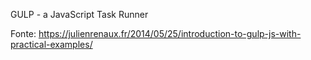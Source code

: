 GULP - a JavaScript Task Runner

Fonte: https://julienrenaux.fr/2014/05/25/introduction-to-gulp-js-with-practical-examples/
